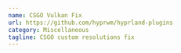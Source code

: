 ```yaml
---
name: CSGO Vulkan Fix
url: https://github.com/hyprwm/hyprland-plugins
category: Miscellaneous
tagline: CSGO custom resolutions fix
---
```


